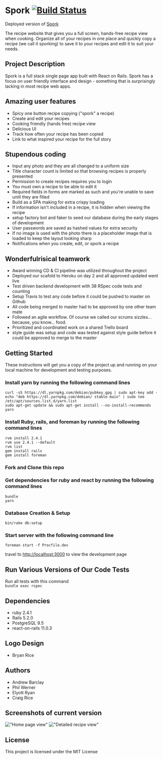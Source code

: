 # Spork [![Build Status](https://travis-ci.org/thelornenelson/zen-spork.svg?branch=master)](https://travis-ci.org/thelornenelson/zen-spork)

Deployed version of [Spork](https://damp-cove-57304.herokuapp.com/)

The recipe website that gives you a full screen, hands-free recipe view when cooking. Organize all of your recipes in one place and quickly copy a recipe (we call it sporking) to save it to your recipes and edit it to suit your needs.

## Project Description
Spork is a full stack single page app built with React on Rails. Spork has a focus on user friendly interface and design - something that is surprisingly lacking in most recipe web apps.

## Amazing user features

* Spicy one button recipe copying ("spork" a recipe)
* Create and edit your recipes
* Cooking friendly (hands free) recipe view
* Delicious UI
* Track how often your recipe has been copied
* Link to what inspired your recipe for the full story

## Stupendous coding

* Input any photo and they are all changed to a uniform size
* Title character count is limited so that browsing recipes is properly presented
* Permission to create recipes requires you to login
* You must own a recipe to be able to edit it
* Required fields in forms are marked as such and you're unable to save until they are filled
* Build as a SPA making for extra crispy loading
* If information isn't included in a recipe, it is hidden when viewing the recipe
* setup factory bot and faker to seed our database during the early stages of development
* User passwords are saved as hashed values for extra security
* If no image is used with the photo there is a placeholder image that is loaded to keep the layout looking sharp
* Notifications when you create, edit, or spork a recipe


## Wonderfulrisical teamwork

* Award winning CD & CI pipeline was utilized throughout the project
* Deployed our scafold to Heroku on day 2 and all approved updated went live
* Test driven backend development with 38 RSpec code tests and counting
* Setup Travis to test any code before it could be pushed to master on Github
* All code being merged to master had to be approved by one other team mate
* Followed an agile workflow. Of course we called our scrums sizzles... because, you know... food.
* Prioritized and coordinated work on a shared Trello board
* style guide was setup and code was tested against style guide before it could be approved to merge to the master 


## Getting Started
These instructions will get you a copy of the project up and running on your local machine for development and testing purposes.

### Install yarn by running the following command lines

```curl -sS https://dl.yarnpkg.com/debian/pubkey.gpg | sudo apt-key add -```  
```echo "deb https://dl.yarnpkg.com/debian/ stable main" | sudo tee /etc/apt/sources.list.d/yarn.list```  
```sudo apt-get update && sudo apt-get install --no-install-recommends yarn```  

### Install Ruby, rails, and foreman by running the following command lines

```rvm install 2.4.1 ```  
```rvm use 2.4.1 --default```  
```rvm list```  
```gem install rails```  
```gem install foreman```  

### Fork and Clone this repo

### Get dependencies for ruby and react by running the following command lines

```bundle```  
```yarn```  

### Database Creation & Setup

```bin/rake db:setup```  

### Start server with the following command line

```foreman start -f Procfile.dev```  

travel to [http://localhost:3000](http://localhost:3000) to view the development page

## Run Various Versions of Our Code Tests

Run all tests with this command  
```bundle exec rspec```  

## Dependencies

* ruby 2.4.1
* Rails 5.2.0
* PostgreSQL 9.5
* react-on-rails 11.0.3

## Logo Design

* Bryan Rice

## Authors

* Andrew Barclay
* Phil Werner
* Elyott Ryan
* Craig Rice

## Screenshots of current version

!["Home page view"](#)
!["Detailed recipe view"](#)

## License

This project is licensed under the MIT License
